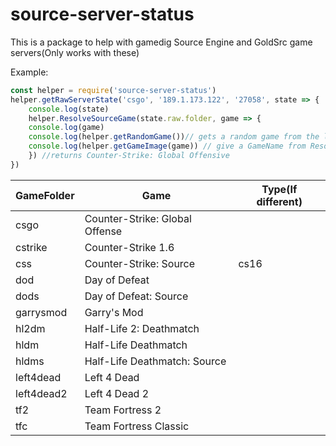 # source-server-status

This is a package to help with gamedig Source Engine and GoldSrc game servers(Only works with these)

Example:
```javascript
const helper = require('source-server-status')
helper.getRawServerState('csgo', '189.1.173.122', '27058', state => {
	console.log(state)
	helper.ResolveSourceGame(state.raw.folder, game => {
	console.log(game)
	console.log(helper.getRandomGame())// gets a random game from the list
	console.log(helper.getGameImage(game)) // give a GameName from ResolveSourceGame and gives an icon from the game
	}) //returns Counter-Strike: Global Offensive
})

```

| GameFolder | Game | Type(If different)
|---|---|---
| csgo | Counter-Strike: Global Offense
| cstrike | Counter-Strike 1.6
| css | Counter-Strike: Source | cs16
| dod | Day of Defeat
| dods | Day of Defeat: Source
| garrysmod | Garry's Mod
| hl2dm | Half-Life 2: Deathmatch
| hldm  | Half-Life Deathmatch
| hldms | Half-Life Deathmatch: Source
| left4dead | Left 4 Dead
| left4dead2 | Left 4 Dead 2
| tf2 | Team Fortress 2
| tfc | Team Fortress Classic